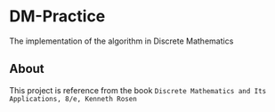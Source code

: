 # DM-Practice
The implementation of the algorithm in Discrete Mathematics
## About
This project is reference from the book ```Discrete Mathematics and Its Applications, 8/e, Kenneth Rosen```